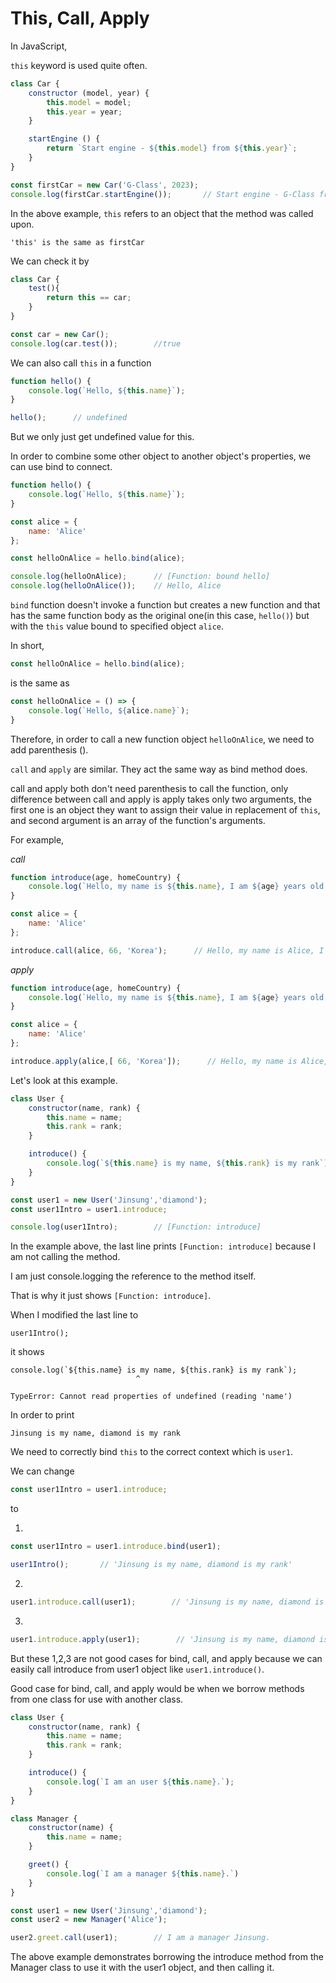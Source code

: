 # This, Call, Apply

In JavaScript, 

`this` keyword is used quite often.

```js
class Car {
    constructor (model, year) {
        this.model = model;
        this.year = year;
    }

    startEngine () {
        return `Start engine - ${this.model} from ${this.year}`;
    }
}

const firstCar = new Car('G-Class', 2023);
console.log(firstCar.startEngine());       // Start engine - G-Class from 2023
```

In the above example, `this` refers to an object that the method was called upon.

```
'this' is the same as firstCar
```

We can check it by

```js
class Car {
    test(){
        return this == car;
    }
}

const car = new Car();
console.log(car.test());        //true
```

We can also call `this` in a function

```js
function hello() {
    console.log(`Hello, ${this.name}`);
}

hello();      // undefined
```

But we only just get undefined value for this.

In order to combine some other object to another object's properties, we can use bind to connect.

```js
function hello() {
    console.log(`Hello, ${this.name}`);
}

const alice = {
    name: 'Alice'
};

const helloOnAlice = hello.bind(alice);

console.log(helloOnAlice);      // [Function: bound hello]
console.log(helloOnAlice());    // Hello, Alice
```


`bind` function doesn't invoke a function but creates a new function and that has the same function body as the original one(in this case, `hello()`) but with the `this` value bound to specified object `alice`.

In short,

```js
const helloOnAlice = hello.bind(alice);
```

is the same as 

```js
const helloOnAlice = () => {
    console.log(`Hello, ${alice.name}`);
}
```

Therefore, in order to call a new function object `helloOnAlice`, we need to add parenthesis ().

`call` and `apply` are similar. They act the same way as bind method does. 

call and apply both don't need parenthesis to call the function, only difference between call and apply is apply takes only two arguments, the first one is an object they want to assign their value in replacement of `this`, and second argument is an array of the function's arguments.

For example,

<em>call</em>

```js
function introduce(age, homeCountry) {
    console.log(`Hello, my name is ${this.name}, I am ${age} years old from ${homeCountry}`);
}

const alice = {
    name: 'Alice'
};

introduce.call(alice, 66, 'Korea');      // Hello, my name is Alice, I am 66 years old from Korea
```

<em>apply</em>

```js
function introduce(age, homeCountry) {
    console.log(`Hello, my name is ${this.name}, I am ${age} years old from ${homeCountry}`);
}

const alice = {
    name: 'Alice'
};

introduce.apply(alice,[ 66, 'Korea']);      // Hello, my name is Alice, I am 66 years old from Korea
```


Let's look at this example.

```js
class User {
    constructor(name, rank) {
        this.name = name;
        this.rank = rank;
    }

    introduce() {
        console.log(`${this.name} is my name, ${this.rank} is my rank`);
    }
}

const user1 = new User('Jinsung','diamond');
const user1Intro = user1.introduce;

console.log(user1Intro);        // [Function: introduce]
```

In the example above, the last line prints `[Function: introduce]` because I am not calling the method.

I am just console.logging the reference to the method itself.

That is why it just shows `[Function: introduce]`.

When I modified the last line to 

```
user1Intro();
```

it shows

```
console.log(`${this.name} is my name, ${this.rank} is my rank`);
                            ^

TypeError: Cannot read properties of undefined (reading 'name')
```

In order to print 

```
Jinsung is my name, diamond is my rank
```

We need to correctly bind `this` to the correct context which is `user1`.

We can change 

```js
const user1Intro = user1.introduce;
```

to

1.

```js
const user1Intro = user1.introduce.bind(user1);

user1Intro();       // 'Jinsung is my name, diamond is my rank'
```

2.

```js
user1.introduce.call(user1);        // 'Jinsung is my name, diamond is my rank'
```

3.

```js
user1.introduce.apply(user1);        // 'Jinsung is my name, diamond is my rank'
```

But these 1,2,3 are not good cases for bind, call, and apply because we can easily call introduce from user1 object like `user1.introduce()`.

Good case for bind, call, and apply would be when we borrow methods from one class for use with another class.

```js
class User {
    constructor(name, rank) {
        this.name = name;
        this.rank = rank;
    }

    introduce() {
        console.log(`I am an user ${this.name}.`);
    }
}

class Manager {
    constructor(name) {
        this.name = name;
    }

    greet() {
        console.log(`I am a manager ${this.name}.`)
    }
}

const user1 = new User('Jinsung','diamond');
const user2 = new Manager('Alice');

user2.greet.call(user1);        // I am a manager Jinsung.
```

The above example demonstrates borrowing the introduce method from the Manager class to use it with the user1 object, and then calling it.
